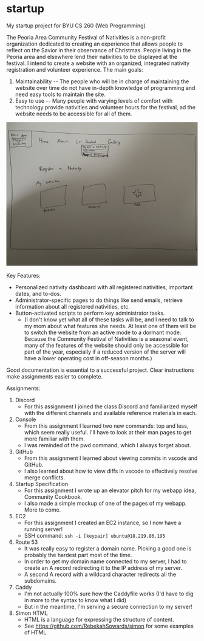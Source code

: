 # startup
My startup project for BYU CS 260 (Web Programming)

The Peoria Area Community Festival of Nativities is a non-profit organization dedicated to creating an experience that allows people to reflect on the Savior in their observance of Christmas.
People living in the Peoria area and elsewhere lend their nativities to be displayed at the festival. 
I intend to create a website with an organized, integrated nativity registration and volunteer experience.
The main goals:
1. Maintainability -- The people who will be in charge of maintaining the website over time do not have in-depth knowledge of programming and need easy tools to maintain the site.
2. Easy to use -- Many people with varying levels of comfort with technology provide nativities and volunteer hours for the festival, ad the website needs to be accessible for all of them.

![Nativity Registration Page mockup](/assets/images/mockup1.jpg)

Key Features:
 - Personalized nativity dashboard with all registered nativities, important dates, and to-dos. 
 - Administrator-specific pages to do things like send emails, retrieve information about all registered nativities, etc.
 - Button-activated scripts to perform key administrator tasks.
   + (I don't know yet what all of these tasks will be, and I need to talk to my mom about what features she needs. At least one of them will be to switch the website from an active mode to a dormant mode. Because the Community Festival of Nativities is a seasonal event, many of the features of the website should only be accessible for part of the year, especially if a reduced version of the server will have a lower operating cost in off-season months.)
   
Good documentation is essential to a successful project.
Clear instructions make assignments easier to complete.

Assignments:
1. Discord
    - For this assignment I joined the class Discord and familiarized myself with the different channels and available reference materials in each.
2. Console
    - From this assignment I learned two new commands: top and less, which seem really useful. I'll have to look at their man pages to get more familiar with them.
    - I was reminded of the pwd command, which I always forget about.
3. GitHub
    - From this assignment I learned about viewing commits in vscode and GitHub.
    - I also learned about how to view diffs in vscode to effectively resolve merge conflicts.
4. Startup Specification
    - For this assignment I wrote up an elevator pitch for my webapp idea, Community Cookbook.
    - I also made a simple mockup of one of the pages of my webapp. More to come.
5. EC2
    - For this assignment I created an EC2 instance, so I now have a running server!
    - SSH command: `ssh -i [keypair] ubuntu@18.219.86.195`
6. Route 53
    - It was really easy to register a domain name. Picking a good one is probably the hardest part most of the time.
    - In order to get my domain name connected to my server, I had to create an A record redirecting it to the IP address of my server.
    - A second A record with a wildcard character redirects all the subdomains.
7. Caddy
    - I'm not actually 100% sure how the Caddyfile works (I'd have to dig in more to the syntax to know what I did)
    - But in the meantime, I'm serving a secure connection to my server!
8. Simon HTML
    - HTML is a language for expressing the structure of content.
    - See https://github.com/RebekahSowards/simon for some examples of HTML.